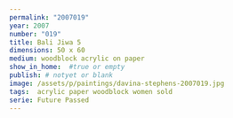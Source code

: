 ```yaml
---
permalink: "2007019"
year: 2007
number: "019"
title: Bali Jiwa 5
dimensions: 50 x 60
medium: woodblock acrylic on paper
show_in_home:  #true or empty
publish: # notyet or blank
image: /assets/p/paintings/davina-stephens-2007019.jpg
tags:  acrylic paper woodblock women sold
serie: Future Passed
---
```

